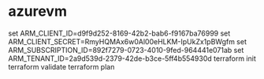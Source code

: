 # azurevm
set ARM_CLIENT_ID=d9f9d252-8169-42b2-bab6-f9167ba76999
set ARM_CLIENT_SECRET=RmyHQMAx6w0Al00eHLKM-IpUkZx1pBWgfm
set ARM_SUBSCRIPTION_ID=892f7279-0723-4010-9fed-964441e071ab
set ARM_TENANT_ID=2a9d539d-2379-42de-b3ce-5ff4b554930d
terraform init
terraform validate
terraform plan


